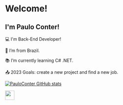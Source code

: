 
# Welcome!

 

## I'm Paulo Conter!

 

:computer: I'm Back-End Developer!

:house_with_garden: I’m from Brazil.

:books: I’m currently learning C# .NET.

:outbox_tray: 2023 Goals: create a new project and find a new job.


[![PauloConter GitHub stats](https://github-readme-stats.vercel.app/api?username=PauloConter)](https://github.com/PauloConter/github-readme-stats)


 







<img src=https://github.com/TheDudeThatCode/TheDudeThatCode/blob/master/Assets/Earth.gif width="30">
